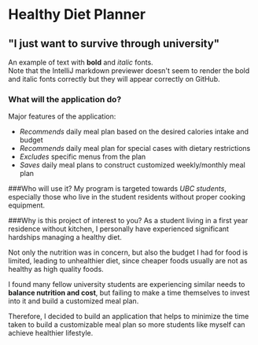 # Healthy Diet Planner

## "I just want to survive through university"

An example of text with **bold** and *italic* fonts.  
Note that the IntelliJ markdown previewer doesn't seem to render 
the bold and italic fonts correctly but they will appear correctly on GitHub.

### What will the application do?

Major features of the application:
- *Recommends* daily meal plan based on the desired calories intake and budget
- *Recommends* daily meal plan for special cases with dietary restrictions
- *Excludes* specific menus from the plan
- *Saves* daily meal plans to construct customized weekly/monthly meal plan

###Who will use it?
My program is targeted towards *UBC students*, 
especially those who live in the student residents without proper cooking equipment.

###Why is this project of interest to you?
As a student living in a first year residence without kitchen, 
I personally have experienced significant hardships managing a healthy diet. 

Not only the nutrition was in concern, but also the budget I had for food is limited, 
leading to unhealthier diet, since cheaper foods usually are not as healthy as high quality foods. 

I found many fellow university students are experiencing similar needs to **balance nutrition and cost**, 
but failing to make a time themselves to invest into it and build a customized meal plan.

Therefore, I decided to build an application that helps 
to minimize the time taken to build a customizable meal plan 
so more students like myself can achieve healthier lifestyle. 